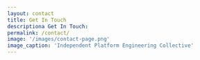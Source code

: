 ```yaml
---
layout: contact
title: Get In Touch
descriptiona Get In Touch: 
permalink: /contact/
image: '/images/contact-page.png'
image_caption: 'Independent Platform Engineering Collective'
---
```

